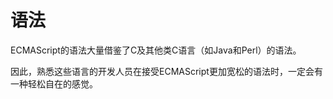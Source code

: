 # 语法

ECMAScript的语法大量借鉴了C及其他类C语言（如Java和Perl）的语法。

因此，熟悉这些语言的开发人员在接受ECMAScript更加宽松的语法时，一定会有一种轻松自在的感觉。